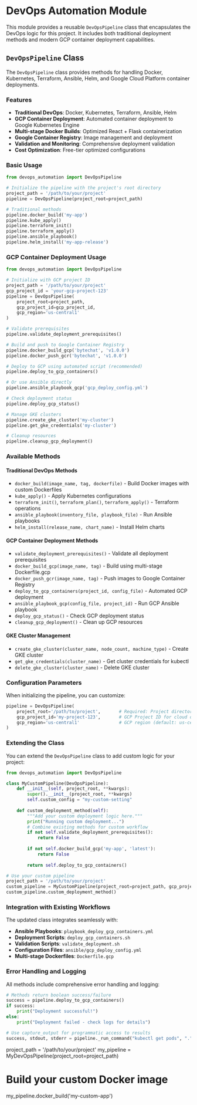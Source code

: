 # DevOps Automation Module

This module provides a reusable `DevOpsPipeline` class that encapsulates the DevOps logic for this project. It includes both traditional deployment methods and modern GCP container deployment capabilities.

## `DevOpsPipeline` Class

The `DevOpsPipeline` class provides methods for handling Docker, Kubernetes, Terraform, Ansible, Helm, and Google Cloud Platform container deployments.

### Features

- **Traditional DevOps**: Docker, Kubernetes, Terraform, Ansible, Helm
- **GCP Container Deployment**: Automated container deployment to Google Kubernetes Engine
- **Multi-stage Docker Builds**: Optimized React + Flask containerization
- **Google Container Registry**: Image management and deployment
- **Validation and Monitoring**: Comprehensive deployment validation
- **Cost Optimization**: Free-tier optimized configurations

### Basic Usage

```python
from devops_automation import DevOpsPipeline

# Initialize the pipeline with the project's root directory
project_path = '/path/to/your/project'
pipeline = DevOpsPipeline(project_root=project_path)

# Traditional methods
pipeline.docker_build('my-app')
pipeline.kube_apply()
pipeline.terraform_init()
pipeline.terraform_apply()
pipeline.ansible_playbook()
pipeline.helm_install('my-app-release')
```

### GCP Container Deployment Usage

```python
from devops_automation import DevOpsPipeline

# Initialize with GCP project ID
project_path = '/path/to/your/project'
gcp_project_id = 'your-gcp-project-123'
pipeline = DevOpsPipeline(
    project_root=project_path, 
    gcp_project_id=gcp_project_id,
    gcp_region='us-central1'
)

# Validate prerequisites
pipeline.validate_deployment_prerequisites()

# Build and push to Google Container Registry
pipeline.docker_build_gcp('bytechat', 'v1.0.0')
pipeline.docker_push_gcr('bytechat', 'v1.0.0')

# Deploy to GCP using automated script (recommended)
pipeline.deploy_to_gcp_containers()

# Or use Ansible directly
pipeline.ansible_playbook_gcp('gcp_deploy_config.yml')

# Check deployment status
pipeline.deploy_gcp_status()

# Manage GKE clusters
pipeline.create_gke_cluster('my-cluster')
pipeline.get_gke_credentials('my-cluster')

# Cleanup resources
pipeline.cleanup_gcp_deployment()
```

### Available Methods

#### Traditional DevOps Methods
- `docker_build(image_name, tag, dockerfile)` - Build Docker images with custom Dockerfiles
- `kube_apply()` - Apply Kubernetes configurations
- `terraform_init()`, `terraform_plan()`, `terraform_apply()` - Terraform operations
- `ansible_playbook(inventory_file, playbook_file)` - Run Ansible playbooks
- `helm_install(release_name, chart_name)` - Install Helm charts

#### GCP Container Deployment Methods
- `validate_deployment_prerequisites()` - Validate all deployment prerequisites
- `docker_build_gcp(image_name, tag)` - Build using multi-stage Dockerfile.gcp
- `docker_push_gcr(image_name, tag)` - Push images to Google Container Registry
- `deploy_to_gcp_containers(project_id, config_file)` - Automated GCP deployment
- `ansible_playbook_gcp(config_file, project_id)` - Run GCP Ansible playbook
- `deploy_gcp_status()` - Check GCP deployment status
- `cleanup_gcp_deployment()` - Clean up GCP resources

#### GKE Cluster Management
- `create_gke_cluster(cluster_name, node_count, machine_type)` - Create GKE cluster
- `get_gke_credentials(cluster_name)` - Get cluster credentials for kubectl
- `delete_gke_cluster(cluster_name)` - Delete GKE cluster

### Configuration Parameters

When initializing the pipeline, you can customize:

```python
pipeline = DevOpsPipeline(
    project_root='/path/to/project',       # Required: Project directory
    gcp_project_id='my-project-123',       # GCP Project ID for cloud deployment
    gcp_region='us-central1'               # GCP region (default: us-central1)
)
```

### Extending the Class

You can extend the `DevOpsPipeline` class to add custom logic for your project:

```python
from devops_automation import DevOpsPipeline

class MyCustomPipeline(DevOpsPipeline):
    def __init__(self, project_root, **kwargs):
        super().__init__(project_root, **kwargs)
        self.custom_config = "my-custom-setting"
    
    def custom_deployment_method(self):
        """Add your custom deployment logic here."""
        print("Running custom deployment...")
        # Combine existing methods for custom workflow
        if not self.validate_deployment_prerequisites():
            return False
        
        if not self.docker_build_gcp('my-app', 'latest'):
            return False
            
        return self.deploy_to_gcp_containers()

# Use your custom pipeline
project_path = '/path/to/your/project'
custom_pipeline = MyCustomPipeline(project_root=project_path, gcp_project_id='my-project')
custom_pipeline.custom_deployment_method()
```

### Integration with Existing Workflows

The updated class integrates seamlessly with:

- **Ansible Playbooks**: `playbook_deploy_gcp_containers.yml`
- **Deployment Scripts**: `deploy_gcp_containers.sh`
- **Validation Scripts**: `validate_deployment.sh`
- **Configuration Files**: `ansible/gcp_deploy_config.yml`
- **Multi-stage Dockerfiles**: `Dockerfile.gcp`

### Error Handling and Logging

All methods include comprehensive error handling and logging:

```python
# Methods return boolean success/failure
success = pipeline.deploy_to_gcp_containers()
if success:
    print("Deployment successful!")
else:
    print("Deployment failed - check logs for details")

# Use capture_output for programmatic access to results
success, stdout, stderr = pipeline._run_command("kubectl get pods", ".", capture_output=True)
```
project_path = '/path/to/your/project'
my_pipeline = MyDevOpsPipeline(project_root=project_path)

# Build your custom Docker image
my_pipeline.docker_build('my-custom-app')

